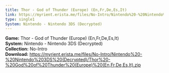 ```yaml
---
title: Thor - God of Thunder (Europe) (En,Fr,De,Es,It)
link: https://myrient.erista.me/files/No-Intro/Nintendo%20-%20Nintendo%203DS%20(Decrypted)/Thor%20-%20God%20of%20Thunder%20(Europe)%20(En,Fr,De,Es,It).zip
type: single1
System: Nintendo - Nintendo 3DS (Decrypted)
---
```

<b>Game:</b> Thor - God of Thunder (Europe) (En,Fr,De,Es,It)<br>
<b>System:</b> Nintendo - Nintendo 3DS (Decrypted)<br>
<b>Collection:</b> No-Intro<br>
<b>Download:</b> https://myrient.erista.me/files/No-Intro/Nintendo%20-%20Nintendo%203DS%20(Decrypted)/Thor%20-%20God%20of%20Thunder%20(Europe)%20(En,Fr,De,Es,It).zip